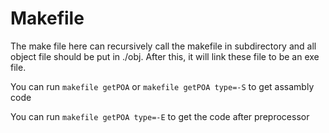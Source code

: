 # Makefile

The make file here can recursively call the makefile in subdirectory and all object file should be put in ./obj. After this, it will link these file to be an exe file.

You can run `makefile getPOA` or `makefile getPOA type=-S` to get assambly code

You can run `makefile getPOA type=-E` to get the code after preprocessor